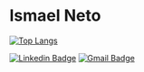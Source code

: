 # Ismael Neto 

[![Top Langs](https://github-readme-stats.vercel.app/api/top-langs/?username=ismaelnt&theme=dark&layout=compact)](https://github.com/anuraghazra/github-readme-stats)

[![Linkedin Badge](https://img.shields.io/badge/-Ismael%20Alves-202125?style=flat-square&logo=Linkedin&logoColor=white&link=https://www.linkedin.com/in/ismaelnt/)](https://www.linkedin.com/in/ismaelnt/) 
[![Gmail Badge](https://img.shields.io/badge/-ismaelnt97@gmail.com-202125?style=flat-square&logo=Gmail&logoColor=white&link=mailto:diego.schell.f@gmail.com)](mailto:diego.schell.f@gmail.com)
